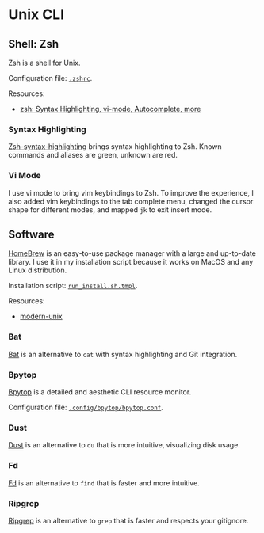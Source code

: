 # Unix CLI

## Shell: Zsh

Zsh is a shell for Unix.

Configuration file: [`.zshrc`](https://github.com/patrick-5546/dotfiles/blob/main/dot_zshrc.tmpl).

Resources:

- [zsh: Syntax Highlighting, vi-mode, Autocomplete, more](https://www.youtube.com/watch?v=eLEo4OQ-cuQ)

### Syntax Highlighting

[Zsh-syntax-highlighting](https://github.com/zsh-users/zsh-syntax-highlighting) brings syntax highlighting to Zsh.
Known commands and aliases are green, unknown are red.

### Vi Mode

I use vi mode to bring vim keybindings to Zsh. To improve the experience, I also added vim keybindings to the tab complete menu,
changed the cursor shape for different modes, and mapped `jk` to exit insert mode.

## Software

[HomeBrew](https://github.com/Homebrew/brew) is an easy-to-use package manager with a large and up-to-date library.
I use it in my installation script because it works on MacOS and any Linux distribution.

Installation script: [`run_install.sh.tmpl`](https://github.com/patrick-5546/dotfiles/blob/main/run_install.sh.tmpl).

Resources:

- [modern-unix](https://github.com/ibraheemdev/modern-unix)

### Bat

[Bat](https://github.com/sharkdp/bat) is an alternative to `cat` with syntax highlighting and Git integration.

### Bpytop

[Bpytop](https://github.com/aristocratos/bpytop) is a detailed and aesthetic CLI resource monitor.

Configuration file: [`.config/bpytop/bpytop.conf`](https://github.com/patrick-5546/dotfiles/blob/main/dot_config/bpytop/bpytop.conf).

### Dust

[Dust](https://github.com/bootandy/dust) is an alternative to `du` that is more intuitive, visualizing disk usage.

### Fd

[Fd](https://github.com/sharkdp/fd) is an alternative to `find` that is faster and more intuitive.

### Ripgrep

[Ripgrep](https://github.com/BurntSushi/ripgrep) is an alternative to `grep` that is faster and respects your gitignore.
